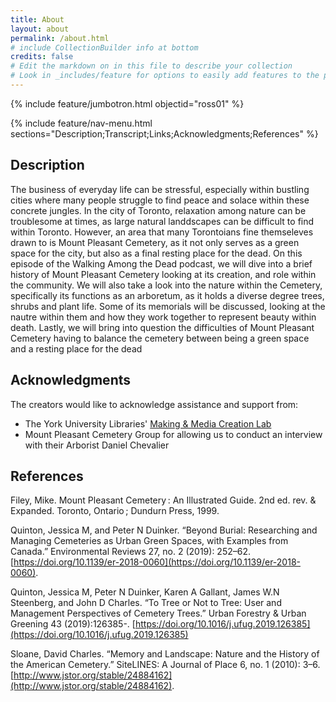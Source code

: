 ```yaml
---
title: About
layout: about
permalink: /about.html
# include CollectionBuilder info at bottom
credits: false
# Edit the markdown on in this file to describe your collection
# Look in _includes/feature for options to easily add features to the page
---
```


{% include feature/jumbotron.html objectid="ross01" %}

{% include feature/nav-menu.html sections="Description;Transcript;Links;Acknowledgments;References" %}

## Description

The business of everyday life can be stressful, especially within bustling cities where many people struggle to find peace and solace within these concrete jungles. In the city of Toronto, relaxation among nature can be troublesome at times, as large natural landdscapes can be difficult to find within Toronto. However, an area that many Torontoians fine themseleves drawn to is Mount Pleasant Cemetery, as it not only serves as a green space for the city, but also as a final resting place for the dead. 
On this episode of the Walking Among the Dead podcast, we will dive into a brief history of Mount Pleasant Cemetery looking at its creation, and role within the community. We will also take a look into the nature within the Cemetery, specifically its functions as an arboretum, as it holds a diverse degree trees, shrubs and plant life. Some of its memorials will be discussed, looking at the nautre within them and how they work together to represent beauty within death. Lastly, we will bring into question the difficulties of Mount Pleasant Cemetery having to balance the cemetery between being a green space and a resting place for the dead




## Acknowledgments

The creators would like to acknowledge assistance and support from:

- The York University Libraries' [Making & Media Creation Lab](https://www.library.yorku.ca/ds/)
- Mount Pleasant Cemetery Group for allowing us to conduct an interview with their Arborist Daniel Chevalier 
## References

Filey, Mike. Mount Pleasant Cemetery : An Illustrated Guide. 2nd ed. rev. & Expanded. Toronto, Ontario ; Dundurn Press, 1999.

Quinton, Jessica M, and Peter N Duinker. “Beyond Burial: Researching and Managing Cemeteries as Urban Green Spaces, with Examples from Canada.” Environmental Reviews 27, no. 2 (2019): 252–62. [https://doi.org/10.1139/er-2018-0060](https://doi.org/10.1139/er-2018-0060).

Quinton, Jessica M, Peter N Duinker, Karen A Gallant, James W.N Steenberg, and John D Charles. “To Tree or Not to Tree: User and Management Perspectives of Cemetery Trees.” Urban Forestry & Urban Greening 43 (2019):126385-. [https://doi.org/10.1016/j.ufug.2019.126385](https://doi.org/10.1016/j.ufug.2019.126385)

Sloane, David Charles. “Memory and Landscape: Nature and the History of the American Cemetery.” SiteLINES: A Journal of Place 6, no. 1 (2010): 3–6. [http://www.jstor.org/stable/24884162](http://www.jstor.org/stable/24884162).



